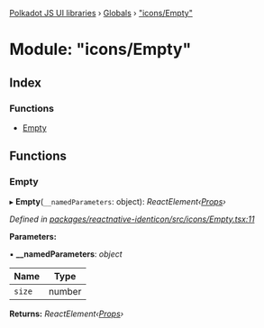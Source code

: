 [Polkadot JS UI libraries](../README.md) › [Globals](../globals.md) › ["icons/Empty"](_icons_empty_.md)

# Module: "icons/Empty"

## Index

### Functions

* [Empty](_icons_empty_.md#empty)

## Functions

###  Empty

▸ **Empty**(`__namedParameters`: object): *ReactElement‹[Props](../interfaces/_types_.props.md)›*

*Defined in [packages/reactnative-identicon/src/icons/Empty.tsx:11](https://github.com/polkadot-js/ui/blob/ae447e52/packages/reactnative-identicon/src/icons/Empty.tsx#L11)*

**Parameters:**

▪ **__namedParameters**: *object*

Name | Type |
------ | ------ |
`size` | number |

**Returns:** *ReactElement‹[Props](../interfaces/_types_.props.md)›*

